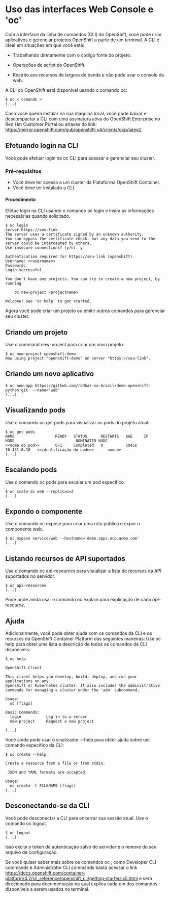 # Uso das interfaces Web Console e 'oc'

Com a interface da linha de comandos (CLI) do OpenShift, você pode criar aplicativos e gerenciar projetos OpenShift a partir de um terminal. A CLI é ideal em situações em que você está:

- Trabalhando diretamente com o código fonte do projeto.

- Operações de script do OpenShift.

- Restrito aos recursos de largura de banda e não pode usar o console da web.

A CLI do OpenShift está disponível usando o comando oc:

```
$ oc < comando >
(...)
```

Caso você queira instalar na sua máquina local, você pode baixar e descompactar a CLI com uma assinatura ativa do OpenShift Enterprise no Red Hat Customer Portal ou através do link: <https://mirror.openshift.com/pub/openshift-v4/clients/ocp/latest/>

## Efetuando login na CLI

Você pode efetuar login na oc CLI para acessar e gerenciar seu cluster.

### Pré-requisitos

- Você deve ter acesso a um cluster da Plataforma OpenShift Container.
- Você deve ter instalado a CLI.

#### Procedimento

Efetue login na CLI usando o comando oc login e insira as informações necessárias quando solicitado.

```
$ oc login
Server https://seu-link
The server uses a certificate signed by an unknown authority.
You can bypass the certificate check, but any data you send to the server could be intercepted by others.
Use insecure connections? (y/n): y

Authentication required for https://seu-link (openshift)
Username: <<username>>
Password:
Login successful.

You don't have any projects. You can try to create a new project, by running

    oc new-project <projectname>

Welcome! See 'oc help' to get started.
```

Agora você pode criar um projeto ou emitir outros comandos para gerenciar seu cluster.

## Criando um projeto

Use o command new-project para criar um novo projeto.

```
$ oc new-project openshift-demo
Now using project "openshift-demo" on server "https://seu-link".
```

## Criando um novo aplicativo

```
$ oc new-app https://github.com/redhat-sa-brazil/demo-openshift-python.git' --name='web'
(...)
```

## Visualizando pods

Use o comando oc get pods para visualizar os pods do projeto atual.

```
$ oc get pods
NAME                  READY   STATUS      RESTARTS   AGE     IP            NODE                           NOMINATED NODE
<<nome do pod>>       0/1     Completed   0          5m45s   10.131.0.10   <<identificação do node>>      <none>
(...)
```

## Escalando pods

Use o comando oc pods para escalar um pod específico.

```
$ oc scale dc web --replicas=2
(...)
```

## Expondo o componente

Use o comando oc expose para criar uma rota pública e expor o componente web.

```
$ oc expose service/web --hostname='demo.apps.ocp.acme.com'
(...)
```

## Listando recursos de API suportados

Use o comando oc api-resources para visualizar a lista de recursos da API suportados no servidor.

```
$ oc api-resources
(...)
```

Pode pode ainda usar o comando oc explain para explicação de cada _api-resource_.

## Ajuda

Adicionalmente, você pode obter ajuda com os comandos da CLI e os recursos da OpenShift Container Platform das seguintes maneiras:
Use oc help para obter uma lista e descrição de todos os comandos da CLI disponíveis:

```
$ oc help

OpenShift Client

This client helps you develop, build, deploy, and run your applications on any
OpenShift or Kubernetes cluster. It also includes the administrative
commands for managing a cluster under the 'adm' subcommand.

Usage:
  oc [flags]

Basic Commands:
  login           Log in to a server
  new-project     Request a new project

(...)
```

Você ainda pode usar o sinalizador --help para obter ajuda sobre um comando específico da CLI:

```
$ oc create --help

Create a resource from a file or from stdin.

 JSON and YAML formats are accepted.

Usage:
  oc create -f FILENAME [flags]
(...)
```

## Desconectando-se da CLI

Você pode desconectar a CLI para encerrar sua sessão atual.
Use o comando oc logout.

```
$ oc logout
(...)
```

Isso exclui o token de autenticação salvo do servidor e o remove do seu arquivo de configuração.

Se você quiser saber mais sobre os comandos oc , como Developer CLI commands  e Administrator CLI commands basta acessar o link <https://docs.openshift.com/container-platform/4.2/cli_reference/openshift_cli/getting-started-cli.html> e será direcionado para documentação na qual explica cada um dos comandos disponíveis a serem usados no terminal.
